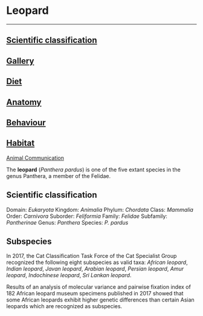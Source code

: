 # Leopard

---
[Scientific classification](/Scientific)
---
[Gallery](/gallery)
---
[Diet](/diet)
---
[Anatomy](/anatomy)
---
[Behaviour](/behaviour)
---
[Habitat](/habitat)
---
[Animal Communication](/communication)


The __leopard__ (_Panthera pardus_) is one of the five extant species in the genus Panthera, a member of the Felidae.

## Scientific classification

Domain: _Eukaryota_
Kingdom: _Animalia_
Phylum: _Chordata_
Class: _Mammalia_
Order: _Carnivora_
Suborder: _Feliformia_
Family: _Felidae_
Subfamily: _Pantherinae_
Genus: _Panthera_
Species: _P. pardus_

## Subspecies

In 2017, the Cat Classification Task Force of the Cat Specialist Group recognized the following eight subspecies as valid taxa: _African leopard_, _Indian leopard_, _Javan leopard_, _Arabian leopard_, _Persian leopard_, _Amur leopard_, _Indochinese leopard_, _Sri Lankan leopard_.

Results of an analysis of molecular variance and pairwise fixation index of 182 African leopard museum specimens published in 2017 showed that some African leopards exhibit higher genetic differences than certain Asian leopards which are recognized as subspecies.
